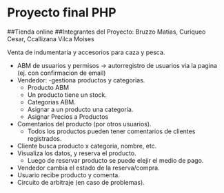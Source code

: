 # Proyecto final PHP
##Tienda online
##Integrantes del Proyecto: Bruzzo Matias, Curiqueo Cesar, Ccallizana Vilca Moises

Venta de indumentaria y accesorios para caza y pesca.

* ABM de usuarios y permisos -> autorregistro de usuarios via la pagina (ej. con confirmacion de email)
* Vendedor:
	-gestiona productos y categorias.
  	- Producto ABM
  	- Un producto tiene un stock.
  	- Categorias ABM.
  	- Asignar a un producto una categoria.
  	- Asignar Precios a Productos
* Comentarios del producto (por otros usuarios).
	- Todos los productos pueden tener comentarios de clientes registrados.
* Cliente busca producto x categoria, nombre, etc. 
* Visualiza los datos, y reserva el producto.
	- Luego de reservar producto se puede elejir el medio de pago.
* Vendedor cambia el estado de la reserva/compra.
* Usuario recibe producto y comenta.
* Circuito de arbitraje (en caso de problemas).
